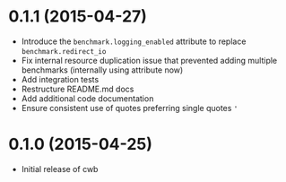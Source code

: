 # 0.1.1 (2015-04-27)

* Introduce the `benchmark.logging_enabled` attribute to replace `benchmark.redirect_io`
* Fix internal resource duplication issue that prevented adding multiple benchmarks (internally using attribute now)
* Add integration tests
* Restructure README.md docs
* Add additional code documentation
* Ensure consistent use of quotes preferring single quotes `'`

# 0.1.0 (2015-04-25)

* Initial release of cwb
